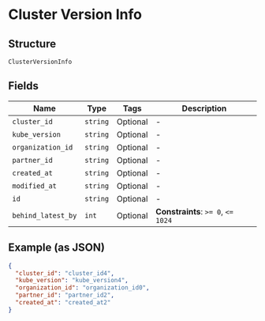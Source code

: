
# Cluster Version Info

## Structure

`ClusterVersionInfo`

## Fields

| Name | Type | Tags | Description |
|  --- | --- | --- | --- |
| `cluster_id` | `string` | Optional | - |
| `kube_version` | `string` | Optional | - |
| `organization_id` | `string` | Optional | - |
| `partner_id` | `string` | Optional | - |
| `created_at` | `string` | Optional | - |
| `modified_at` | `string` | Optional | - |
| `id` | `string` | Optional | - |
| `behind_latest_by` | `int` | Optional | **Constraints**: `>= 0`, `<= 1024` |

## Example (as JSON)

```json
{
  "cluster_id": "cluster_id4",
  "kube_version": "kube_version4",
  "organization_id": "organization_id0",
  "partner_id": "partner_id2",
  "created_at": "created_at2"
}
```

